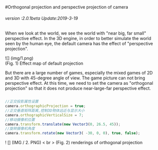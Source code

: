 #Orthogonal projection and perspective projection of camera

###### *version :2.0.1beta   Update:2019-3-19*

When we look at the world, we see the world with "near big, far small" perspective effect. In the 3D engine, in order to better simulate the world seen by the human eye, the default camera has the effect of "perspective projection".

![] (img/1.png)<br> (Fig. 1) Effect map of default projection

But there are a large number of games, especially the mixed games of 2D and 3D with 45-degree angle of view. The game picture can not bring perspective effect. At this time, we need to set the camera as "orthogonal projection" so that it does not produce near-large-far perspective effect.


```typescript

//正交投影属性设置
camera.orthographicProjection = true;
//正交垂直矩阵距离,控制3D物体远近与显示大小
camera.orthographicVerticalSize = 7;
//移动摄像机位置
camera.transform.translate(new Vector3(0, 26.5, 45));
//旋转摄像机角度
camera.transform.rotate(new Vector3( -30, 0, 0), true, false);
```


! [] (IMG / 2. PNG) < br > (Fig. 2) renderings of orthogonal projection

